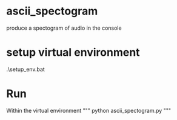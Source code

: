 # ascii_spectogram
produce a spectogram of audio in the console

# setup virtual environment
.\setup_env.bat

# Run
Within the virtual environment
"""
python ascii_spectogram.py
"""
